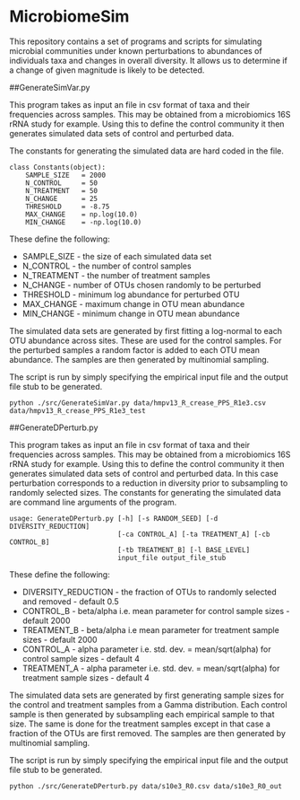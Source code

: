# MicrobiomeSim

This repository contains a set of programs and scripts for simulating microbial communities under 
known perturbations to abundances of individuals taxa and changes in overall diversity. It allows 
us to determine if a change of given magnitude is likely to be detected. 

##GenerateSimVar.py

This program takes as input an file in csv format of taxa and their frequencies across samples. This 
may be obtained from a microbiomics 16S rRNA study for example. Using this to define the control 
community it then generates simulated data sets of control and perturbed data. 

The constants for generating the simulated data are hard coded in the file.

```
class Constants(object):
    SAMPLE_SIZE   = 2000
    N_CONTROL     = 50
    N_TREATMENT   = 50
    N_CHANGE      = 25
    THRESHOLD     = -8.75
    MAX_CHANGE    = np.log(10.0)
    MIN_CHANGE    = -np.log(10.0)
```

These define the following:

* SAMPLE_SIZE - the size of each simulated data set
* N_CONTROL - the number of control samples
* N_TREATMENT - the number of treatment samples
* N_CHANGE - number of OTUs chosen randomly to be perturbed
* THRESHOLD - minimum log abundance for perturbed OTU
* MAX_CHANGE - maximum change in OTU mean abundance
* MIN_CHANGE - minimum change in OTU mean abundance

The simulated data sets are generated by first fitting a log-normal to each OTU abundance across sites. These are used for the control samples. For the 
perturbed samples a random factor is added to each OTU mean abundance. The samples are then generated by multinomial sampling.

The script is run by simply specifying the empirical input file and the output file stub to be generated.

```
python ./src/GenerateSimVar.py data/hmpv13_R_crease_PPS_R1e3.csv data/hmpv13_R_crease_PPS_R1e3_test
```

##GenerateDPerturb.py

This program takes as input an file in csv format of taxa and their frequencies across samples. This 
may be obtained from a microbiomics 16S rRNA study for example. Using this to define the control 
community it then generates simulated data sets of control and perturbed data. In this case perturbation 
corresponds to a reduction in diversity prior to subsampling to randomly selected sizes. The constants for 
generating the simulated data are command line arguments of the program.

```
usage: GenerateDPerturb.py [-h] [-s RANDOM_SEED] [-d DIVERSITY_REDUCTION]
                           [-ca CONTROL_A] [-ta TREATMENT_A] [-cb CONTROL_B]
                           [-tb TREATMENT_B] [-l BASE_LEVEL]
                           input_file output_file_stub
```

These define the following:

* DIVERSITY_REDUCTION - the fraction of OTUs to randomly selected and removed - default 0.5
* CONTROL_B - beta/alpha i.e. mean parameter for control sample sizes - default 2000
* TREATMENT_B - beta/alpha i.e mean parameter for treatment sample sizes - default 2000
* CONTROL_A - alpha parameter i.e. std. dev. = mean/sqrt(alpha) for control sample sizes - default 4
* TREATMENT_A - alpha parameter i.e. std. dev. = mean/sqrt(alpha) for treatment sample sizes - default 4

The simulated data sets are generated by first generating sample sizes for the control and treatment 
samples from a Gamma distribution. Each control sample is then generated by subsampling each empirical 
sample to that size. The same is done for the treatment samples except in that case a fraction of the 
OTUs are first removed. The samples are then generated by multinomial sampling.

The script is run by simply specifying the empirical input file and the output file stub to be generated.

```
python ./src/GenerateDPerturb.py data/s10e3_R0.csv data/s10e3_R0_out
```
